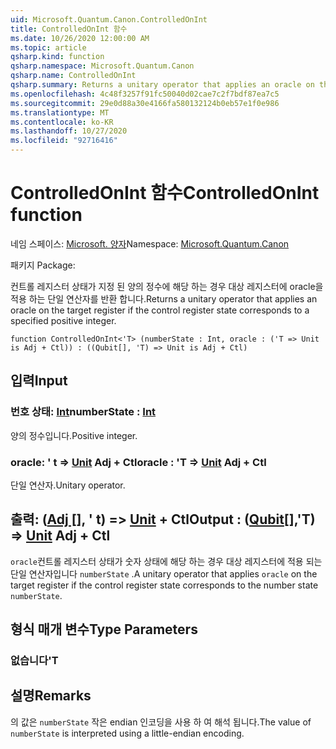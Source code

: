 ```yaml
---
uid: Microsoft.Quantum.Canon.ControlledOnInt
title: ControlledOnInt 함수
ms.date: 10/26/2020 12:00:00 AM
ms.topic: article
qsharp.kind: function
qsharp.namespace: Microsoft.Quantum.Canon
qsharp.name: ControlledOnInt
qsharp.summary: Returns a unitary operator that applies an oracle on the target register if the control register state corresponds to a specified positive integer.
ms.openlocfilehash: 4c48f3257f91fc50040d02cae7c2f7bdf87ea7c5
ms.sourcegitcommit: 29e0d88a30e4166fa580132124b0eb57e1f0e986
ms.translationtype: MT
ms.contentlocale: ko-KR
ms.lasthandoff: 10/27/2020
ms.locfileid: "92716416"
---
```

# <a name="controlledonint-function"></a><span data-ttu-id="0cca9-102">ControlledOnInt 함수</span><span class="sxs-lookup"><span data-stu-id="0cca9-102">ControlledOnInt function</span></span>

<span data-ttu-id="0cca9-103">네임 스페이스: [Microsoft. 양자](xref:Microsoft.Quantum.Canon)</span><span class="sxs-lookup"><span data-stu-id="0cca9-103">Namespace: [Microsoft.Quantum.Canon](xref:Microsoft.Quantum.Canon)</span></span>

<span data-ttu-id="0cca9-104">패키지 [](https://nuget.org/packages/)</span><span class="sxs-lookup"><span data-stu-id="0cca9-104">Package: [](https://nuget.org/packages/)</span></span>


<span data-ttu-id="0cca9-105">컨트롤 레지스터 상태가 지정 된 양의 정수에 해당 하는 경우 대상 레지스터에 oracle을 적용 하는 단일 연산자를 반환 합니다.</span><span class="sxs-lookup"><span data-stu-id="0cca9-105">Returns a unitary operator that applies an oracle on the target register if the control register state corresponds to a specified positive integer.</span></span>

```qsharp
function ControlledOnInt<'T> (numberState : Int, oracle : ('T => Unit is Adj + Ctl)) : ((Qubit[], 'T) => Unit is Adj + Ctl)
```


## <a name="input"></a><span data-ttu-id="0cca9-106">입력</span><span class="sxs-lookup"><span data-stu-id="0cca9-106">Input</span></span>

### <a name="numberstate--int"></a><span data-ttu-id="0cca9-107">번호 상태: [Int](xref:microsoft.quantum.lang-ref.int)</span><span class="sxs-lookup"><span data-stu-id="0cca9-107">numberState : [Int](xref:microsoft.quantum.lang-ref.int)</span></span>

<span data-ttu-id="0cca9-108">양의 정수입니다.</span><span class="sxs-lookup"><span data-stu-id="0cca9-108">Positive integer.</span></span>


### <a name="oracle--t--unit-adj--ctl"></a><span data-ttu-id="0cca9-109">oracle: ' t => [Unit](xref:microsoft.quantum.lang-ref.unit) Adj + Ctl</span><span class="sxs-lookup"><span data-stu-id="0cca9-109">oracle : 'T => [Unit](xref:microsoft.quantum.lang-ref.unit) Adj + Ctl</span></span>

<span data-ttu-id="0cca9-110">단일 연산자.</span><span class="sxs-lookup"><span data-stu-id="0cca9-110">Unitary operator.</span></span>



## <a name="output--qubitt--unit-adj--ctl"></a><span data-ttu-id="0cca9-111">출력: ([Adj []](xref:microsoft.quantum.lang-ref.qubit), ' t) => [Unit](xref:microsoft.quantum.lang-ref.unit) + Ctl</span><span class="sxs-lookup"><span data-stu-id="0cca9-111">Output : ([Qubit](xref:microsoft.quantum.lang-ref.qubit)[],'T) => [Unit](xref:microsoft.quantum.lang-ref.unit) Adj + Ctl</span></span>

<span data-ttu-id="0cca9-112">`oracle`컨트롤 레지스터 상태가 숫자 상태에 해당 하는 경우 대상 레지스터에 적용 되는 단일 연산자입니다 `numberState` .</span><span class="sxs-lookup"><span data-stu-id="0cca9-112">A unitary operator that applies `oracle` on the target register if the control register state corresponds to the number state `numberState`.</span></span>

## <a name="type-parameters"></a><span data-ttu-id="0cca9-113">형식 매개 변수</span><span class="sxs-lookup"><span data-stu-id="0cca9-113">Type Parameters</span></span>

### <a name="t"></a><span data-ttu-id="0cca9-114">없습니다</span><span class="sxs-lookup"><span data-stu-id="0cca9-114">'T</span></span>



## <a name="remarks"></a><span data-ttu-id="0cca9-115">설명</span><span class="sxs-lookup"><span data-stu-id="0cca9-115">Remarks</span></span>

<span data-ttu-id="0cca9-116">의 값은 `numberState` 작은 endian 인코딩을 사용 하 여 해석 됩니다.</span><span class="sxs-lookup"><span data-stu-id="0cca9-116">The value of `numberState` is interpreted using a little-endian encoding.</span></span>